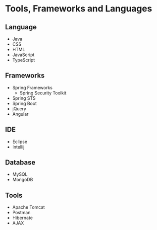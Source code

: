 # Tools, Frameworks and Languages

## Language
- Java
- CSS
- HTML
- JavaScript
- TypeScript

## Frameworks 
- Spring Frameworks
  - Spring Security Toolkit
- Spring STS
- Spring Boot
- jQuery
- Angular


## IDE
- Eclipse
- Intellij

## Database
- MySQL
- MongoDB

## Tools
- Apache Tomcat
- Postman
- Hibernate
- AJAX

